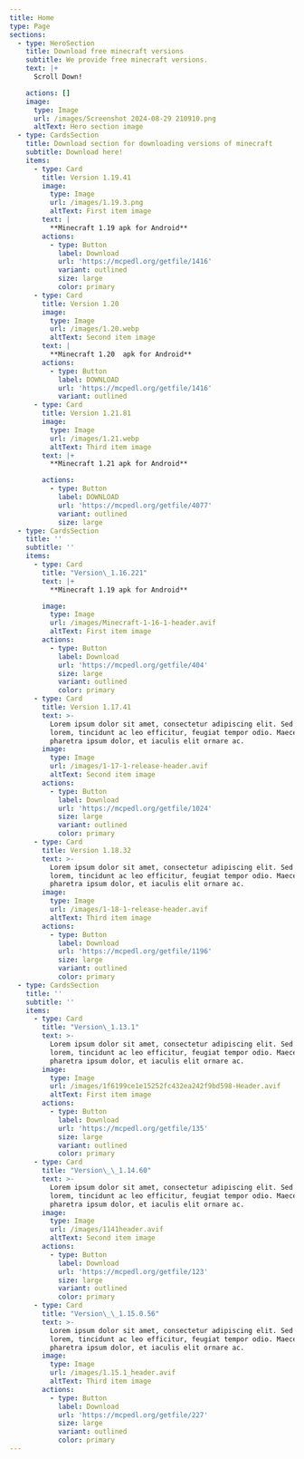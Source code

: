 ```yaml
---
title: Home
type: Page
sections:
  - type: HeroSection
    title: Download free minecraft versions
    subtitle: We provide free minecraft versions.
    text: |+
      Scroll Down!

    actions: []
    image:
      type: Image
      url: /images/Screenshot 2024-08-29 210910.png
      altText: Hero section image
  - type: CardsSection
    title: Download section for downloading versions of minecraft
    subtitle: Download here!
    items:
      - type: Card
        title: Version 1.19.41
        image:
          type: Image
          url: /images/1.19.3.png
          altText: First item image
        text: |
          **Minecraft 1.19 apk for Android**
        actions:
          - type: Button
            label: Download
            url: 'https://mcpedl.org/getfile/1416'
            variant: outlined
            size: large
            color: primary
      - type: Card
        title: Version 1.20
        image:
          type: Image
          url: /images/1.20.webp
          altText: Second item image
        text: |
          **Minecraft 1.20  apk for Android**
        actions:
          - type: Button
            label: DOWNLOAD
            url: 'https://mcpedl.org/getfile/1416'
            variant: outlined
      - type: Card
        title: Version 1.21.81
        image:
          type: Image
          url: /images/1.21.webp
          altText: Third item image
        text: |+
          **Minecraft 1.21 apk for Android**

        actions:
          - type: Button
            label: DOWNLOAD
            url: 'https://mcpedl.org/getfile/4077'
            variant: outlined
            size: large
  - type: CardsSection
    title: ''
    subtitle: ''
    items:
      - type: Card
        title: "Version\_1.16.221"
        text: |+
          **Minecraft 1.19 apk for Android**

        image:
          type: Image
          url: /images/Minecraft-1-16-1-header.avif
          altText: First item image
        actions:
          - type: Button
            label: Download
            url: 'https://mcpedl.org/getfile/404'
            size: large
            variant: outlined
            color: primary
      - type: Card
        title: Version 1.17.41
        text: >-
          Lorem ipsum dolor sit amet, consectetur adipiscing elit. Sed ante
          lorem, tincidunt ac leo efficitur, feugiat tempor odio. Maecenas
          pharetra ipsum dolor, et iaculis elit ornare ac.
        image:
          type: Image
          url: /images/1-17-1-release-header.avif
          altText: Second item image
        actions:
          - type: Button
            label: Download
            url: 'https://mcpedl.org/getfile/1024'
            size: large
            variant: outlined
            color: primary
      - type: Card
        title: Version 1.18.32
        text: >-
          Lorem ipsum dolor sit amet, consectetur adipiscing elit. Sed ante
          lorem, tincidunt ac leo efficitur, feugiat tempor odio. Maecenas
          pharetra ipsum dolor, et iaculis elit ornare ac.
        image:
          type: Image
          url: /images/1-18-1-release-header.avif
          altText: Third item image
        actions:
          - type: Button
            label: Download
            url: 'https://mcpedl.org/getfile/1196'
            size: large
            variant: outlined
            color: primary
  - type: CardsSection
    title: ''
    subtitle: ''
    items:
      - type: Card
        title: "Version\_1.13.1"
        text: >-
          Lorem ipsum dolor sit amet, consectetur adipiscing elit. Sed ante
          lorem, tincidunt ac leo efficitur, feugiat tempor odio. Maecenas
          pharetra ipsum dolor, et iaculis elit ornare ac.
        image:
          type: Image
          url: /images/1f6199ce1e15252fc432ea242f9bd598-Header.avif
          altText: First item image
        actions:
          - type: Button
            label: Download
            url: 'https://mcpedl.org/getfile/135'
            size: large
            variant: outlined
            color: primary
      - type: Card
        title: "Version\_\_1.14.60"
        text: >-
          Lorem ipsum dolor sit amet, consectetur adipiscing elit. Sed ante
          lorem, tincidunt ac leo efficitur, feugiat tempor odio. Maecenas
          pharetra ipsum dolor, et iaculis elit ornare ac.
        image:
          type: Image
          url: /images/1141header.avif
          altText: Second item image
        actions:
          - type: Button
            label: Download
            url: 'https://mcpedl.org/getfile/123'
            size: large
            variant: outlined
            color: primary
      - type: Card
        title: "Version\_\_1.15.0.56"
        text: >-
          Lorem ipsum dolor sit amet, consectetur adipiscing elit. Sed ante
          lorem, tincidunt ac leo efficitur, feugiat tempor odio. Maecenas
          pharetra ipsum dolor, et iaculis elit ornare ac.
        image:
          type: Image
          url: /images/1.15.1_header.avif
          altText: Third item image
        actions:
          - type: Button
            label: Download
            url: 'https://mcpedl.org/getfile/227'
            size: large
            variant: outlined
            color: primary
---
```

